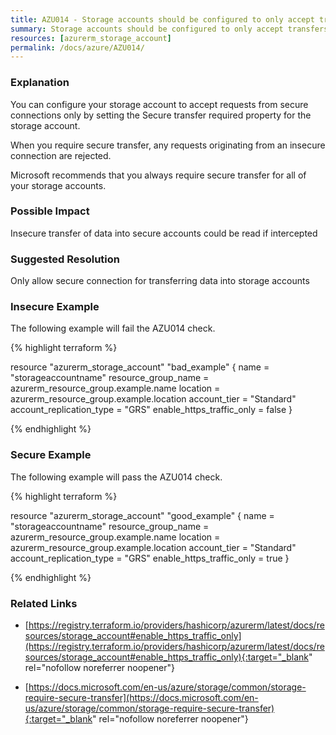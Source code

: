 ```yaml
---
title: AZU014 - Storage accounts should be configured to only accept transfers that are over secure connections
summary: Storage accounts should be configured to only accept transfers that are over secure connections 
resources: [azurerm_storage_account] 
permalink: /docs/azure/AZU014/
---
```

### Explanation


You can configure your storage account to accept requests from secure connections only by setting the Secure transfer required property for the storage account. 

When you require secure transfer, any requests originating from an insecure connection are rejected. 

Microsoft recommends that you always require secure transfer for all of your storage accounts.


### Possible Impact
Insecure transfer of data into secure accounts could be read if intercepted

### Suggested Resolution
Only allow secure connection for transferring data into storage accounts


### Insecure Example

The following example will fail the AZU014 check.

{% highlight terraform %}

resource "azurerm_storage_account" "bad_example" {
  name                      = "storageaccountname"
  resource_group_name       = azurerm_resource_group.example.name
  location                  = azurerm_resource_group.example.location
  account_tier              = "Standard"
  account_replication_type  = "GRS"
  enable_https_traffic_only = false
}

{% endhighlight %}



### Secure Example

The following example will pass the AZU014 check.

{% highlight terraform %}

resource "azurerm_storage_account" "good_example" {
  name                      = "storageaccountname"
  resource_group_name       = azurerm_resource_group.example.name
  location                  = azurerm_resource_group.example.location
  account_tier              = "Standard"
  account_replication_type  = "GRS"
  enable_https_traffic_only = true
}

{% endhighlight %}



### Related Links


- [https://registry.terraform.io/providers/hashicorp/azurerm/latest/docs/resources/storage_account#enable_https_traffic_only](https://registry.terraform.io/providers/hashicorp/azurerm/latest/docs/resources/storage_account#enable_https_traffic_only){:target="_blank" rel="nofollow noreferrer noopener"}

- [https://docs.microsoft.com/en-us/azure/storage/common/storage-require-secure-transfer](https://docs.microsoft.com/en-us/azure/storage/common/storage-require-secure-transfer){:target="_blank" rel="nofollow noreferrer noopener"}


